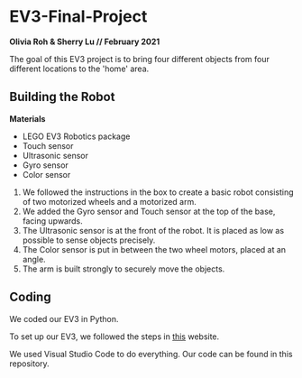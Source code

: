 # EV3-Final-Project
**Olivia Roh & Sherry Lu // February 2021**

The goal of this EV3 project is to bring four different objects from four different locations to the 'home' area.

## Building the Robot

**Materials**
- LEGO EV3 Robotics package
- Touch sensor
- Ultrasonic sensor
- Gyro sensor
- Color sensor

1. We followed the instructions in the box to create a basic robot consisting of two motorized wheels and a motorized arm.
2. We added the Gyro sensor and Touch sensor at the top of the base, facing upwards.
3. The Ultrasonic sensor is at the front of the robot. It is placed as low as possible to sense objects precisely.
4. The Color sensor is put in between the two wheel motors, placed at an angle.
5. The arm is built strongly to securely move the objects.

## Coding
We coded our EV3 in Python.

To set up our EV3, we followed the steps in [this](https://education.lego.com/en-us/product-resources/mindstorms-ev3/teacher-resources/python-for-ev3) website.

We used Visual Studio Code to do everything.
Our code can be found in this repository.
